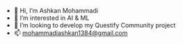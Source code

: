 - 👋 Hi, I’m Ashkan Mohammadi
- 👀 I’m interested in AI & ML
- 💞️ I’m looking to develop my Questify Community project
- 📫 mohammadiashkan1384@gmail.com

<!---
Amohammadi2/Amohammadi2 is a ✨ special ✨ repository because its `README.md` (this file) appears on your GitHub profile.
You can click the Preview link to take a look at your changes.
--->
